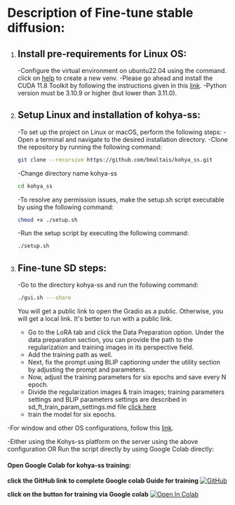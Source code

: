 # Description of Fine-tune stable diffusion:
1. ## Install pre-requirements for Linux OS:
   -Configure the virtual environment on ubuntu22.04 using the command. click on [help](https://docs.python.org/3/library/venv.html#creating-virtual-environments) 
    to create a new venv.
   -Please go ahead and install the CUDA 11.8 Toolkit by following the instructions given in this [link](https://developer.nvidia.com/cuda-11-8-0-download-archive?target_os=Linux&target_arch=x86_64).
   -Python version  must be 3.10.9 or higher (but lower than 3.11.0).
2. ## Setup Linux and installation of kohya-ss:
    -To set up the project on Linux or macOS, perform the following steps:
    -Open a terminal and navigate to the desired installation directory.
    -Clone the repository by running the following command:
     ```bash
     git clone --recursive https://github.com/bmaltais/kohya_ss.git
     ```
    
    -Change directory name kohya-ss
     ```bash
     cd kohya_ss
     ```

    -To resolve any permission issues, make the setup.sh script executable by using the following command:
    ```bash
    chmod +x ./setup.sh
    ```   
    -Run the setup script by executing the following command:
    ```bash
    ./setup.sh
    ```
   
3. ## Fine-tune SD steps:
    -Go to the directory kohya-ss and run the following command:

    ```bash
    ./gui.sh ---share
    ```
    You will get a public link to open the Gradio as a public. Otherwise, you will get a local link. It's better to run with a public link.

    - Go to the LoRA tab and click the Data Preparation option.
      Under the data preparation section, you can provide the path to the regularization and training images in its perspective field.
    - Add the training path as well.
    - Next, fix the prompt using BLIP captioning under the utility section by adjusting the prompt and parameters.
    - Now, adjust the training parameters for six epochs and save every N epoch.
    - Divide the regularization images & train images; training parameters settings and BLIP parameters settings are described in sd_ft_train_param_settings.md 
      file [click here](URL)
    - train the model for six epochs.
   
 -For window and other OS configurations, follow this [link](https://github.com/bmaltais/kohya_ss).
 
 -Either using the Kohys-ss platform on the server using the above configuration OR Run the script directly by using Google Colab directly:
#### Open Google Colab for kohya-ss training:
**click the GitHub link to complete Google colab Guide for training**
[![GitHub](https://img.shields.io/badge/GitHub-Visit%20Repository-black?style=flat-square&logo=github)](https://github.com/camenduru/kohya_ss-colab)


**click on the button for training via Google colab**
[<img src="https://colab.research.google.com/assets/colab-badge.svg" alt="Open In Colab"/>](https://colab.research.google.com/github/camenduru/kohya_ss-colab/blob/main/kohya_ss_colab.ipynb)

      

    
    
    
  
  
   

    

